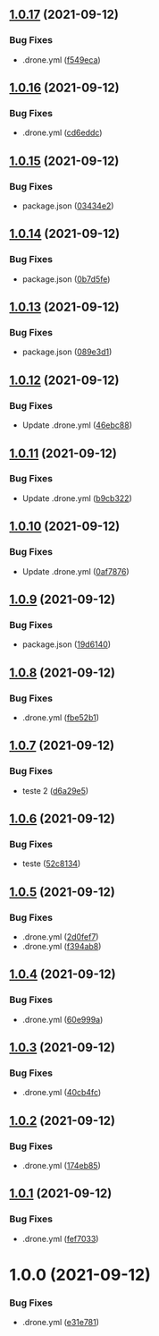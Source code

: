 ## [1.0.17](https://gitlab.jassuncao.work/jassuncao/docker-stacks/compare/v1.0.16...v1.0.17) (2021-09-12)


### Bug Fixes

* .drone.yml ([f549eca](https://gitlab.jassuncao.work/jassuncao/docker-stacks/commit/f549eca1df8e4fae5fea8e57eac7c682ab22585b))

## [1.0.16](https://gitlab.jassuncao.work/jassuncao/docker-stacks/compare/v1.0.15...v1.0.16) (2021-09-12)


### Bug Fixes

* .drone.yml ([cd6eddc](https://gitlab.jassuncao.work/jassuncao/docker-stacks/commit/cd6eddcbc7b987760800eac1a7924f976cc06c3e))

## [1.0.15](https://gitlab.jassuncao.work/jassuncao/docker-stacks/compare/v1.0.14...v1.0.15) (2021-09-12)


### Bug Fixes

* package.json ([03434e2](https://gitlab.jassuncao.work/jassuncao/docker-stacks/commit/03434e2ec1aa7e59e2c9e70466f0c50eb307ae73))

## [1.0.14](http://gitlab.jassuncao.work/jassuncao/docker-stacks/compare/v1.0.13...v1.0.14) (2021-09-12)


### Bug Fixes

* package.json ([0b7d5fe](http://gitlab.jassuncao.work/jassuncao/docker-stacks/commit/0b7d5fea395d781aadd0a724bd3b9fd0f3e43895))

## [1.0.13](http://gitlab.jassuncao.work/jassuncao/docker-stacks/compare/v1.0.12...v1.0.13) (2021-09-12)


### Bug Fixes

* package.json ([089e3d1](http://gitlab.jassuncao.work/jassuncao/docker-stacks/commit/089e3d14c382ad89f46f2c57c9ab28f365295167))

## [1.0.12](http://gitlab.jassuncao.work/jassuncao/docker-stacks/compare/v1.0.11...v1.0.12) (2021-09-12)


### Bug Fixes

* Update .drone.yml ([46ebc88](http://gitlab.jassuncao.work/jassuncao/docker-stacks/commit/46ebc8834c5ceac8aa26a3981d379a9f856ad721))

## [1.0.11](http://gitlab.jassuncao.work/jassuncao/docker-stacks/compare/v1.0.10...v1.0.11) (2021-09-12)


### Bug Fixes

* Update .drone.yml ([b9cb322](http://gitlab.jassuncao.work/jassuncao/docker-stacks/commit/b9cb3220617e96b53d77865f99c59eedb9d12ff6))

## [1.0.10](http://gitlab.jassuncao.work/jassuncao/docker-stacks/compare/v1.0.9...v1.0.10) (2021-09-12)


### Bug Fixes

* Update .drone.yml ([0af7876](http://gitlab.jassuncao.work/jassuncao/docker-stacks/commit/0af78764ac603ee8dc3d5abfafdc3ddcbc61cd4c))

## [1.0.9](http://gitlab.jassuncao.work/jassuncao/docker-stacks/compare/v1.0.8...v1.0.9) (2021-09-12)


### Bug Fixes

* package.json ([19d6140](http://gitlab.jassuncao.work/jassuncao/docker-stacks/commit/19d61400ac21f4647ba40f3b3267ecf30b4fc4eb))

## [1.0.8](http://gitlab.jassuncao.work/jassuncao/docker-stacks/compare/v1.0.7...v1.0.8) (2021-09-12)


### Bug Fixes

* .drone.yml ([fbe52b1](http://gitlab.jassuncao.work/jassuncao/docker-stacks/commit/fbe52b14eb2c60fd3bb00696f9efea954fc63811))

## [1.0.7](http://gitlab.jassuncao.work/jassuncao/docker-stacks/compare/v1.0.6...v1.0.7) (2021-09-12)


### Bug Fixes

* teste 2 ([d6a29e5](http://gitlab.jassuncao.work/jassuncao/docker-stacks/commit/d6a29e558bdb3f59abd3cb4718adae0fb9b47422))

## [1.0.6](http://gitlab.jassuncao.work/jassuncao/docker-stacks/compare/v1.0.5...v1.0.6) (2021-09-12)


### Bug Fixes

* teste ([52c8134](http://gitlab.jassuncao.work/jassuncao/docker-stacks/commit/52c81347db7050f098248f2b131039748d9c8482))

## [1.0.5](http://gitlab.jassuncao.work/jassuncao/docker-stacks/compare/v1.0.4...v1.0.5) (2021-09-12)


### Bug Fixes

* .drone.yml ([2d0fef7](http://gitlab.jassuncao.work/jassuncao/docker-stacks/commit/2d0fef79e3337346068686d255c646ec7970f30d))
* .drone.yml ([f394ab8](http://gitlab.jassuncao.work/jassuncao/docker-stacks/commit/f394ab84dcacc96ceb0eac993d9e3bca20f2eeed))

## [1.0.4](http://gitlab.jassuncao.work/jassuncao/docker-stacks/compare/v1.0.3...v1.0.4) (2021-09-12)


### Bug Fixes

* .drone.yml ([60e999a](http://gitlab.jassuncao.work/jassuncao/docker-stacks/commit/60e999a41ae03965ca08dec5f23bcdb6aefb69d7))

## [1.0.3](http://gitlab.jassuncao.work/jassuncao/docker-stacks/compare/v1.0.2...v1.0.3) (2021-09-12)


### Bug Fixes

* .drone.yml ([40cb4fc](http://gitlab.jassuncao.work/jassuncao/docker-stacks/commit/40cb4fc5ccb377701f3a4428697c3861a0a8c73d))

## [1.0.2](http://gitlab.jassuncao.work/jassuncao/docker-stacks/compare/v1.0.1...v1.0.2) (2021-09-12)


### Bug Fixes

* .drone.yml ([174eb85](http://gitlab.jassuncao.work/jassuncao/docker-stacks/commit/174eb85e22cbde09772f7ada3ebcbad80b73205a))

## [1.0.1](http://gitlab.jassuncao.work/jassuncao/docker-stacks/compare/v1.0.0...v1.0.1) (2021-09-12)


### Bug Fixes

* .drone.yml ([fef7033](http://gitlab.jassuncao.work/jassuncao/docker-stacks/commit/fef7033f842de1a99cd160cf0e3cb4257d1a14c7))

# 1.0.0 (2021-09-12)


### Bug Fixes

* .drone.yml ([e31e781](http://gitlab.jassuncao.work/jassuncao/docker-stacks/commit/e31e78137afa8280b7488beba7f09d227e8a17c4))

